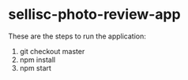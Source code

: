 # sellisc-photo-review-app

These are the steps to run the application:
1. git checkout master
2. npm install
3. npm start
